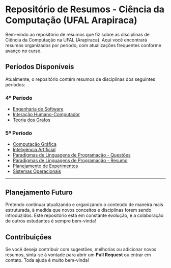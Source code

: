 # Repositório de Resumos - Ciência da Computação (UFAL Arapiraca)

Bem-vindo ao repositório de resumos que fiz sobre as disciplinas de Ciência da Computação na UFAL (Arapiraca). Aqui você encontrará resumos organizados por período, com atualizações frequentes conforme avanço no curso.

## Períodos Disponíveis

Atualmente, o repositório contém resumos de disciplinas dos seguintes períodos:

### 4º Período

- [Engenharia de Software](./4º%20período/Engenharia%20de%20Software/EngenhariaDeSoftware.md)
- [Interação Humano-Computador](./4º%20período/Interaçao%20Humano%20Computador/InteracaoHumanoComputador.md)
- [Teoria dos Grafos](./4º%20período/Teoria%20dos%20Grafos/TeoriaDosGrafos.md)

### 5º Período

- [Computação Gráfica](./5º%20período/Computação%20Grafica/AB1/ComputacaoGrafica.md)
- [Inteligência Artificial](./5º%20período/Inteligencia%20Artificial/Ab1/InteligenciaArtificial.md)
- [Paradigmas de Linguagens de Programação - Questões](./5º%20período/Paradigmas%20de%20Linguagens%20de%20Programação/Livro%20-%20Questoes.md)
- [Paradigmas de Linguagens de Programação - Resumo](./5º%20período/Paradigmas%20de%20Linguagens%20de%20Programação/Livro%20-%20Resumo.md)
- [Planejamento de Experimentos](./5º%20período/Planejamento%20de%20Experimentos/PE.md)
- [Sistemas Operacionais](./5º%20período/Sistemas%20Operacionais/Ab1/SistemasOperacionais.md)

---

## Planejamento Futuro

Pretendo continuar atualizando e organizando o conteúdo de maneira mais estruturada, à medida que novos conceitos e disciplinas forem sendo introduzidos. Este repositório está em constante evolução, e a colaboração de outros estudantes é sempre bem-vinda!

## Contribuições

Se você deseja contribuir com sugestões, melhorias ou adicionar novos resumos, sinta-se à vontade para abrir um **Pull Request** ou entrar em contato. Toda ajuda é muito bem-vinda!
